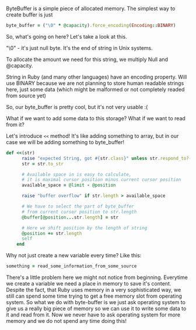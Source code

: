 ByteBuffer is a simple piece of allocated memory. The simplest way to create buffer is just

```ruby
byte_buffer = ("\0" * @capacity).force_encoding(Encoding::BINARY)
```

So, what's going on here? Let's take a look at this.

"\0" - it's just null byte. It's the end of string in Unix systems.

To allocate the amount we need for this string, we multiply Null and @capacity.

String in Ruby (and many other languages) have an encoding property. Will use BINARY
because we are not planning to store human readable strings here, just some data (which might be malformed or not completely readed from source yet)

So, our byte_buffer is pretty cool, but it's not very usable :(

What if we want to add some data to this storage? What if we want to read from it?

Let's introduce `<<` method! It's like adding something to array, but in our case we will be adding something to byte_buffer!

```ruby
def <<(str)
      raise "expected String, got #{str.class}" unless str.respond_to?(:to_str)
      str = str.to_str

      # Available space in is easy to calculate,
      # it is maximal cursor position minus current cursor position
      available_space = @limit - @position

      raise "buffer overflow" if str.length > available_space

      # We have to select the part of byte_buffer
      # from current cursor position to str.length
      @buffer[@position...str.length] = str

      # Here we shift position by the length of string
      @position += str.length
      self
    end

```

Why not just create a new variable every time? Like this:

```ruby
something = read_some_information_from_some_source
```

There's a little problem here we might not notice from beginning. Everytime we create a variable we need a place in memory to save it's content. Despite the fact, that Ruby uses memory in a very sophisticated way, we still can spend some time trying to get a free memory slot from operating system. So what we do with byte-buffer is we just ask operating system to give us a really big piece of memory so we can use it to write some data to it and read from it. Now we never have to ask operating system for more memory and we do not spend any time doing this!

